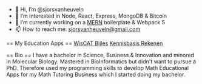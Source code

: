 - 👋 Hi, I’m @sjorsvanheuveln
- 👀 I’m interested in Node, React, Express, MongoDB & Bitcoin
- 🌱 I’m currently working on a [MERN](https://github.com/sjorsvanheuveln/express-react-boilerplate) boilerplate  & Webpack 5
- 📫 How to reach me: sjorsvanheuveln@gmail.com

== My Education Apps ==
[WisCAT Bijles](https://www.wiscatbijles.nl)
[Kennisbasis Rekenen](http://kennisbasisrekenen.nl)

== Bio ==
I have a bachelor in Science, Business & Innovation and minored in Molecular Biology.
Mastered in BioInformatics but didn't want to pursue a PhD.
Therefore used my programming skills to develop Math Educational Apps for my Math Tutoring Business
which I started doing my bachelor.

